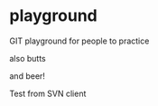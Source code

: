 playground
==========

GIT playground for people to practice

also butts

and beer!

Test from SVN client
